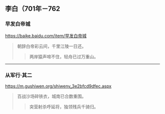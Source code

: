 ## 李白（701年－762
### 早发白帝城
https://baike.baidu.com/item/早发白帝城
>朝辞白帝彩云间，千里江陵一日还。
>>两岸猿声啼不住，轻舟已过万重山。
---
### 从军行·其二
https://m.gushiwen.org/shiwenv_3e2bfcd9dfec.aspx
>百战沙场碎铁衣，城南已合数重围。 
>>突营射杀呼延将，独领残兵千骑归。